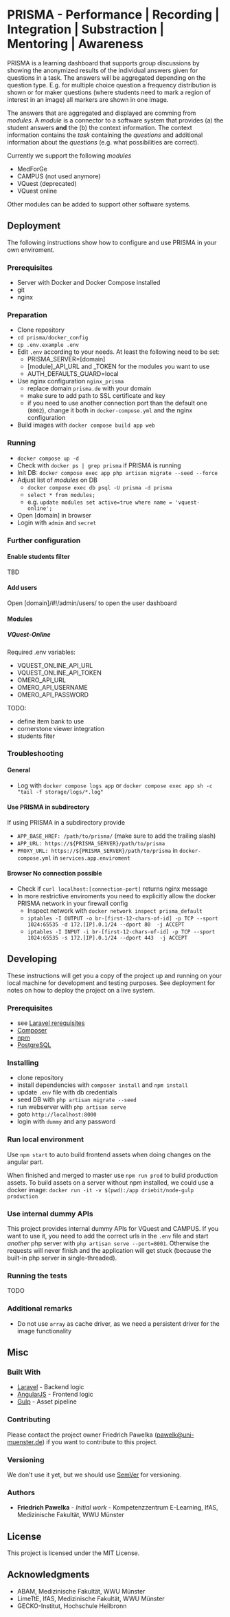 # PRISMA - Performance | Recording | Integration | Substraction | Mentoring | Awareness

PRISMA is a learning dashboard that supports group discussions by showing the anonymized results of the individual answers given for questions in a task. The answers will be aggregated depending on the question type. E.g. for multiple choice question a frequency distribution is shown or for maker questions (where students need to mark a region of interest in an image) all markers are shown in one image.

The answers that are aggregated and displayed are comming from *modules*. A *module* is a connector to a software system that provides (a) the student answers **and** the (b) the context information. The context information contains the *task* containing the *questions* and additional information about the *questions* (e.g. what possibilities are correct).

Currently we support the following *modules*
- MedForGe
- CAMPUS (not used anymore)
- VQuest (deprecated)
- VQuest online

Other modules can be added to support other software systems.

## Deployment

The following instructions show how to configure and use PRISMA in your own enviroment.

### Prerequisites
- Server with Docker and Docker Compose installed
- git
- nginx

### Preparation

- Clone repository
- `cd prisma/docker_config`
- `cp .env.example .env`
- Edit `.env` according to your needs. At least the following need to be set:
  - PRISMA_SERVER=[domain]
  - [module]_API_URL and _TOKEN for the modules you want to use
  - AUTH_DEFAULTS_GUARD=local
- Use nginx configuration `nginx_prisma`
  - replace domain `prisma.de` with your domain
  - make sure to add path to SSL certificate and key
  - if you need to use another connection port than the default one (`8002`), change it both in `docker-compose.yml` and the nginx configuration
- Build images with `docker compose build app web`

### Running

- `docker compose up -d`
- Check with `docker ps | grep prisma` if PRISMA is running
- Init DB: `docker compose exec app php artisan migrate --seed --force`
- Adjust list of *modules* on DB
  - `docker compose exec db psql -U prisma -d prisma`
  - `select * from modules;`
  - e.g. `update modules set active=true where name = 'vquest-online';`
- Open [domain] in browser
- Login with `admin` and `secret`

### Further configuration

#### Enable students filter
TBD

#### Add users
Open [domain]/#!/admin/users/ to open the user dashboard

#### Modules

##### VQuest-Online

Required .env variables:
- VQUEST_ONLINE_API_URL
- VQUEST_ONLINE_API_TOKEN
- OMERO_API_URL
- OMERO_API_USERNAME
- OMERO_API_PASSWORD

TODO:
- define item bank to use
- cornerstone viewer integration
- students fiter

### Troubleshooting

#### General
- Log with `docker compose logs app` or `docker compose exec app sh -c "tail -f storage/logs/*.log"`

#### Use PRISMA in subdirectory

If using PRISMA in a subdirectory provide
  - `APP_BASE_HREF: /path/to/prisma/` (make sure to add the trailing slash)
  - `APP_URL: https://${PRISMA_SERVER}/path/to/prisma`
  - `PROXY_URL: https://${PRISMA_SERVER}/path/to/prisma`
in `docker-compose.yml` in `services.app.enviroment`

#### Browser No connection possible

- Check if `curl localhost:[connection-port]` returns nginx message
- In more restrictive enviroments you need to explicitly allow the docker PRISMA network in your firewall config
  - Inspect network with `docker network inspect prisma_default`
  - `iptables -I OUTPUT -o br-[first-12-chars-of-id] -p TCP --sport 1024:65535 -d 172.[IP].0.1/24 --dport 80  -j ACCEPT`
  - `iptables -I INPUT -i br-[first-12-chars-of-id] -p TCP --sport 1024:65535 -s 172.[IP].0.1/24 --dport 443  -j ACCEPT`

## Developing
These instructions will get you a copy of the project up and running on your local machine for development and testing purposes. See deployment for notes on how to deploy the project on a live system.

### Prerequisites

- see [Laravel rerequisites](https://laravel.com/docs/5.7#server-requirements)
- [Composer](https://getcomposer.org/)
- [npm](https://www.npmjs.com/get-npm)
- [PostgreSQL](https://www.postgresql.org/)

### Installing

- clone repository
- install dependencies with `composer install` and `npm install`
- update `.env` file with db credentials
- seed DB with `php artisan migrate --seed`
- run webserver with `php artisan serve`
- goto `http://localhost:8000`
- login with `dummy` and any password

### Run local environment

Use `npm start` to auto build frontend assets when doing changes on the angular part.

When finished and merged to master use `npm run prod` to build production assets.
To build assets on a server without npm installed, we could use a docker image:
`docker run -it -v $(pwd):/app driebit/node-gulp production`

### Use internal dummy APIs

This project provides internal dummy APIs for VQuest and CAMPUS. If you want to use it,
you need to add the correct urls in the `.env` file and start *another* php server with
`php artisan serve --port=8001`. Otherwise the requests will never finish and the
application will get stuck (because the built-in php server in single-threaded).

### Running the tests

TODO

### Additional remarks

- Do not use `array` as cache driver, as we need a persistent driver for the image functionality

## Misc

### Built With

* [Laravel](https://laravel.com/) - Backend logic
* [AngularJS](https://angularjs.org/) - Frontend logic
* [Gulp](https://gulpjs.com/) - Asset pipeline

### Contributing

Please contact the project owner Friedrich Pawelka (pawelk@uni-muenster.de) if you want to contribute to this project.

### Versioning

We don't use it yet, but we should use [SemVer](http://semver.org/) for versioning.

### Authors

* **Friedrich Pawelka** - *Initial work* - Kompetenzzentrum E-Learning, IfAS, Medizinische Fakultät, WWU Münster

## License

This project is licensed under the MIT License.

## Acknowledgments

* ABAM, Medizinische Fakultät, WWU Münster
* LimeTtE, IfAS, Medizinische Fakultät, WWU Münster
* GECKO-Institut, Hochschule Heilbronn

